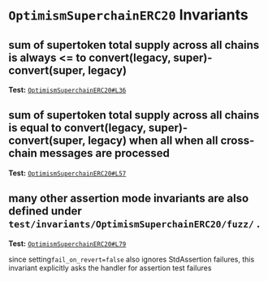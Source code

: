 # `OptimismSuperchainERC20` Invariants

## sum of supertoken total supply across all chains is always <= to convert(legacy, super)- convert(super, legacy)
**Test:** [`OptimismSuperchainERC20#L36`](../test/invariants/OptimismSuperchainERC20#L36)



## sum of supertoken total supply across all chains is equal to convert(legacy, super)- convert(super, legacy) when all when all cross-chain messages are processed
**Test:** [`OptimismSuperchainERC20#L57`](../test/invariants/OptimismSuperchainERC20#L57)



## many other assertion mode invariants are also defined  under `test/invariants/OptimismSuperchainERC20/fuzz/` .
**Test:** [`OptimismSuperchainERC20#L79`](../test/invariants/OptimismSuperchainERC20#L79)

since setting`fail_on_revert=false` also ignores StdAssertion failures, this invariant explicitly asks the handler for assertion test failures 